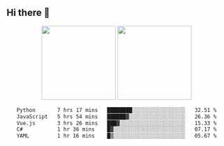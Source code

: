 ## Hi there 👋
<div align="center">
<span>  </span>
<img height="170px" src="https://github-readme-stats.vercel.app/api?username=bigQY&show_icons=true&count_private==true&v=2" /><span>        </span><img height="170px" src="https://github-readme-stats.vercel.app/api/top-langs/?username=bigQY&layout=compact&langs_count=8&v=2" />
<span>  </span>
</div>
<div align="center">

<!--START_SECTION:waka-->

```txt
Python       7 hrs 17 mins   ████████░░░░░░░░░░░░░░░░░   32.51 %
JavaScript   5 hrs 54 mins   ██████▓░░░░░░░░░░░░░░░░░░   26.36 %
Vue.js       3 hrs 26 mins   ███▓░░░░░░░░░░░░░░░░░░░░░   15.33 %
C#           1 hr 36 mins    █▓░░░░░░░░░░░░░░░░░░░░░░░   07.17 %
YAML         1 hr 16 mins    █▒░░░░░░░░░░░░░░░░░░░░░░░   05.67 %
```

<!--END_SECTION:waka-->
</div>
